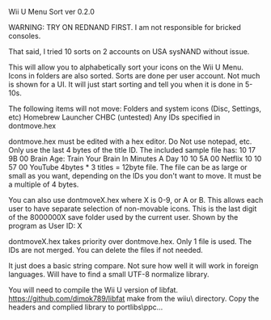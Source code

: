 Wii U Menu Sort
ver 0.2.0

WARNING:  TRY ON REDNAND FIRST.
I am not responsible for bricked consoles.

That said, I tried 10 sorts on 2 accounts on USA sysNAND without issue.

This will allow you to alphabetically sort your icons on the Wii U Menu.
Icons in folders are also sorted.
Sorts are done per user account.
Not much is shown for a UI.  It will just start sorting and tell you when it is done in 5-10s.

The following items will not move:
Folders and system icons (Disc, Settings, etc)
Homebrew Launcher
CHBC (untested)
Any IDs specified in dontmove.hex

dontmove.hex must be edited with a hex editor.  Do Not use notepad, etc.
Only use the last 4 bytes of the title ID.
The included sample file has:
10 17 9B 00  Brain Age: Train Your Brain In Minutes A Day
10 10 5A 00  Netflix
10 10 57 00  YouTube
4bytes * 3 titles = 12byte file.
The file can be as large or small as you want, depending on the IDs you don't want to move.
It must be a multiple of 4 bytes.

You can also use dontmoveX.hex where X is 0-9, or A or B.
This allows each user to have separate selection of non-movable icons.
This is the last digit of the 8000000X save folder used by the current user.
Shown by the program as User ID: X

dontmoveX.hex takes priority over dontmove.hex.
Only 1 file is used.  The IDs are not merged.
You can delete the files if not needed.

It just does a basic string compare.  Not sure how well it will work in foreign languages.
Will have to find a small UTF-8 normalize library.

You will need to compile the Wii U version of libfat.
https://github.com/dimok789/libfat
make from the wiiu\ directory.
Copy the headers and complied library to portlibs\ppc\...
